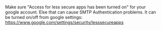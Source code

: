 Make sure "Access for less secure apps has been turned on" for your google account. Else that can cause SMTP Authentication problems. It can be turned on/off from google settings: https://www.google.com/settings/security/lesssecureapps